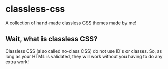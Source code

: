 # classless-css
A collection of hand-made classless CSS themes made by me!

## Wait, what is classless CSS?
Classless CSS (also called no-class CSS) do not use ID's or classes. So, as long as your HTML is validated, they will work without you having to do any extra work!
